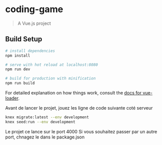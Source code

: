 # coding-game

> A Vue.js project

## Build Setup

``` bash
# install dependencies
npm install

# serve with hot reload at localhost:8080
npm run dev

# build for production with minification
npm run build
```

For detailed explanation on how things work, consult the [docs for vue-loader](http://vuejs.github.io/vue-loader).

Avant de lancer le projet, jouez les ligne de code suivante coté serveur
```bash
knex migrate:latest --env development
knex seed:run --env development 
```

Le projet ce lance sur le port 4000 Si vous souhaitez passer par un autre port, chnagez le dans le package.json